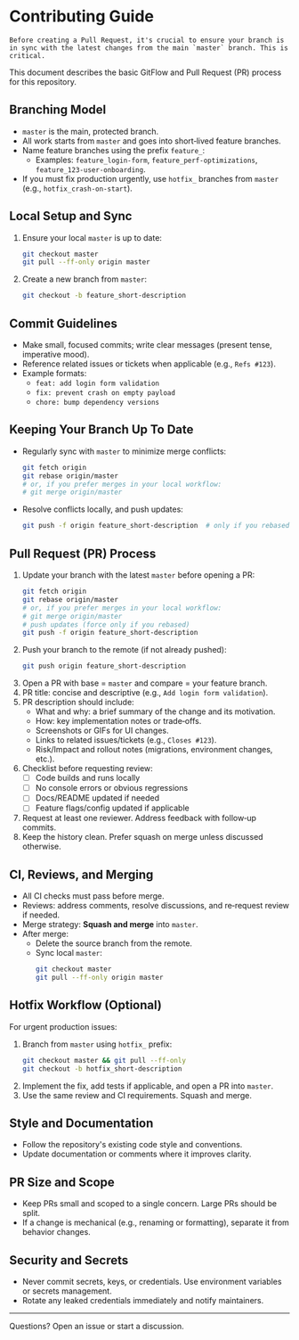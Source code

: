 # Contributing Guide
```
Before creating a Pull Request, it's crucial to ensure your branch is in sync with the latest changes from the main `master` branch. This is critical.
```

This document describes the basic GitFlow and Pull Request (PR) process for this repository.

## Branching Model

- `master` is the main, protected branch.
- All work starts from `master` and goes into short‑lived feature branches.
- Name feature branches using the prefix `feature_`:
  - Examples: `feature_login-form`, `feature_perf-optimizations`, `feature_123-user-onboarding`.
- If you must fix production urgently, use `hotfix_` branches from `master` (e.g., `hotfix_crash-on-start`).

## Local Setup and Sync

1. Ensure your local `master` is up to date:
   ```bash
   git checkout master
   git pull --ff-only origin master
   ```
2. Create a new branch from `master`:
   ```bash
   git checkout -b feature_short-description
   ```

## Commit Guidelines

- Make small, focused commits; write clear messages (present tense, imperative mood).
- Reference related issues or tickets when applicable (e.g., `Refs #123`).
- Example formats:
  - `feat: add login form validation`
  - `fix: prevent crash on empty payload`
  - `chore: bump dependency versions`

## Keeping Your Branch Up To Date

- Regularly sync with `master` to minimize merge conflicts:
  ```bash
  git fetch origin
  git rebase origin/master
  # or, if you prefer merges in your local workflow:
  # git merge origin/master
  ```
- Resolve conflicts locally, and push updates:
  ```bash
  git push -f origin feature_short-description  # only if you rebased
  ```

## Pull Request (PR) Process

1. Update your branch with the latest `master` before opening a PR:
   ```bash
   git fetch origin
   git rebase origin/master
   # or, if you prefer merges in your local workflow:
   # git merge origin/master
   # push updates (force only if you rebased)
   git push -f origin feature_short-description
   ```
2. Push your branch to the remote (if not already pushed):
   ```bash
   git push origin feature_short-description
   ```
3. Open a PR with base = `master` and compare = your feature branch.
4. PR title: concise and descriptive (e.g., `Add login form validation`).
5. PR description should include:
   - What and why: a brief summary of the change and its motivation.
   - How: key implementation notes or trade‑offs.
   - Screenshots or GIFs for UI changes.
   - Links to related issues/tickets (e.g., `Closes #123`).
   - Risk/Impact and rollout notes (migrations, environment changes, etc.).
6. Checklist before requesting review:
   - [ ] Code builds and runs locally
   - [ ] No console errors or obvious regressions
   - [ ] Docs/README updated if needed
   - [ ] Feature flags/config updated if applicable
7. Request at least one reviewer. Address feedback with follow‑up commits.
8. Keep the history clean. Prefer squash on merge unless discussed otherwise.

## CI, Reviews, and Merging

- All CI checks must pass before merge.
- Reviews: address comments, resolve discussions, and re‑request review if needed.
- Merge strategy: **Squash and merge** into `master`.
- After merge:
  - Delete the source branch from the remote.
  - Sync local `master`:
    ```bash
    git checkout master
    git pull --ff-only origin master
    ```

## Hotfix Workflow (Optional)

For urgent production issues:

1. Branch from `master` using `hotfix_` prefix:
   ```bash
   git checkout master && git pull --ff-only
   git checkout -b hotfix_short-description
   ```
2. Implement the fix, add tests if applicable, and open a PR into `master`.
3. Use the same review and CI requirements. Squash and merge.

## Style and Documentation

- Follow the repository's existing code style and conventions.
- Update documentation or comments where it improves clarity.

## PR Size and Scope

- Keep PRs small and scoped to a single concern. Large PRs should be split.
- If a change is mechanical (e.g., renaming or formatting), separate it from behavior changes.

## Security and Secrets

- Never commit secrets, keys, or credentials. Use environment variables or secrets management.
- Rotate any leaked credentials immediately and notify maintainers.

---

Questions? Open an issue or start a discussion.


